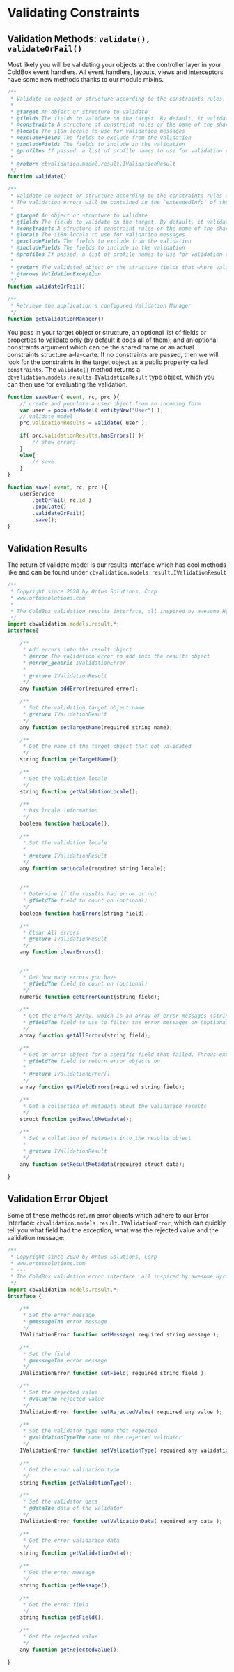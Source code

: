 # Validating Constraints

## Validation Methods: `validate(), validateOrFail()`

Most likely you will be validating your objects at the controller layer in your ColdBox event handlers. All event handlers, layouts, views and interceptors have some new methods thanks to our module mixins.

```javascript
/**
 * Validate an object or structure according to the constraints rules.
 *
 * @target An object or structure to validate
 * @fields The fields to validate on the target. By default, it validates on all fields
 * @constraints A structure of constraint rules or the name of the shared constraint rules to use for validation
 * @locale The i18n locale to use for validation messages
 * @excludeFields The fields to exclude from the validation
 * @includeFields The fields to include in the validation
 * @profiles If passed, a list of profile names to use for validation constraints
 *
 * @return cbvalidation.model.result.IValidationResult
 */
function validate()

/**
 * Validate an object or structure according to the constraints rules and throw an exception if the validation fails.
 * The validation errors will be contained in the `extendedInfo` of the exception in JSON format
 *
 * @target An object or structure to validate
 * @fields The fields to validate on the target. By default, it validates on all fields
 * @constraints A structure of constraint rules or the name of the shared constraint rules to use for validation
 * @locale The i18n locale to use for validation messages
 * @excludeFields The fields to exclude from the validation
 * @includeFields The fields to include in the validation
 * @profiles If passed, a list of profile names to use for validation constraints
 *
 * @return The validated object or the structure fields that where validated
 * @throws ValidationException
 */
function validateOrFail()

/**
 * Retrieve the application's configured Validation Manager
 */
function getValidationManager()
```

You pass in your target object or structure, an optional list of fields or properties to validate only \(by default it does all of them\), and an optional constraints argument which can be the shared name or an actual constraints structure a-la-carte. If no constraints are passed, then we will look for the constraints in the target object as a public property called `constraints`. The `validate()` method returns a `cbvalidation.models.results.IValidationResult` type object, which you can then use for evaluating the validation.

```javascript
function saveUser( event, rc, prc ){
    // create and populate a user object from an incoming form
    var user = populateModel( entityNew("User") );
    // validate model
    prc.validationResults = validate( user );

    if( prc.validationResults.hasErrors() ){
        // show errors
    }
    else{
        // save
    }
}

function save( event, rc, prc ){
    userService
        .getOrFail( rc.id )
        .populate()
        .validateOrFail()
        .save();
}
```

## Validation Results

The return of validate model is our results interface which has cool methods like and can be found under `cbvalidation.models.result.IValidationResult`

```javascript
/**
 * Copyright since 2020 by Ortus Solutions, Corp
 * www.ortussolutions.com
 * ---
 * The ColdBox validation results interface, all inspired by awesome Hyrule Validation Framework by Dan Vega
 */
import cbvalidation.models.result.*;
interface{

    /**
     * Add errors into the result object
     * @error The validation error to add into the results object
     * @error_generic IValidationError
     *
     * @return IValidationResult
     */
    any function addError(required error);

    /**
     * Set the validation target object name
     * @return IValidationResult
     */
    any function setTargetName(required string name);

    /**
     * Get the name of the target object that got validated
     */
    string function getTargetName();

    /**
     * Get the validation locale
     */
    string function getValidationLocale();

    /**
     * has locale information
     */
    boolean function hasLocale();

    /**
     * Set the validation locale
     *
     * @return IValidationResult
     */
    any function setLocale(required string locale);


    /**
     * Determine if the results had error or not
     * @fieldThe field to count on (optional)
     */
    boolean function hasErrors(string field);

    /**
     * Clear All errors
     * @return IValidationResult
     */
    any function clearErrors();


    /**
     * Get how many errors you have
     * @fieldThe field to count on (optional)
     */
    numeric function getErrorCount(string field);

    /**
     * Get the Errors Array, which is an array of error messages (strings)
     * @fieldThe field to use to filter the error messages on (optional)
     */
    array function getAllErrors(string field);

    /**
     * Get an error object for a specific field that failed. Throws exception if the field does not exist
     * @fieldThe field to return error objects on
     *
     * @return IValidationError[]
     */
    array function getFieldErrors(required string field);

    /**
     * Get a collection of metadata about the validation results
     */
    struct function getResultMetadata();

    /**
     * Set a collection of metadata into the results object
     *
     * @return IValidationResult
     */
    any function setResultMetadata(required struct data);

}
```

## Validation Error Object

Some of these methods return error objects which adhere to our Error Interface: `cbvalidation.models.result.IValidationError`, which can quickly tell you what field had the exception, what was the rejected value and the validation message:

```javascript
/**
 * Copyright since 2020 by Ortus Solutions, Corp
 * www.ortussolutions.com
 * ---
 * The ColdBox validation error interface, all inspired by awesome Hyrule Validation Framework by Dan Vega
 */
import cbvalidation.models.result.*;
interface {

    /**
     * Set the error message
     * @messageThe error message
     */
    IValidationError function setMessage( required string message );

    /**
     * Set the field
     * @messageThe error message
     */
    IValidationError function setField( required string field );

    /**
     * Set the rejected value
     * @valueThe rejected value
     */
    IValidationError function setRejectedValue( required any value );

    /**
     * Set the validator type name that rejected
     * @validationTypeThe name of the rejected validator
     */
    IValidationError function setValidationType( required any validationType );

    /**
     * Get the error validation type
     */
    string function getValidationType();

    /**
     * Set the validator data
     * @dataThe data of the validator
     */
    IValidationError function setValidationData( required any data );

    /**
     * Get the error validation data
     */
    string function getValidationData();

    /**
     * Get the error message
     */
    string function getMessage();

    /**
     * Get the error field
     */
    string function getField();

    /**
     * Get the rejected value
     */
    any function getRejectedValue();

}
```

